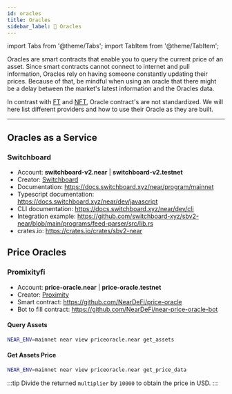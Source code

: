 ```yaml
---
id: oracles
title: Oracles
sidebar_label: 🔮 Oracles
---
```

import Tabs from '@theme/Tabs';
import TabItem from '@theme/TabItem';

Oracles are smart contracts that enable you to query the current price of an asset. Since smart contracts cannot connect to
internet and pull information, Oracles rely on having someone constantly updating their prices. Because of that, be mindful
when using an oracle that there might be a delay between the market's latest information and the Oracles data.

In contrast with [FT](ft.md) and [NFT](nft.md), Oracle contract's are not standardized. We will here list different providers
and how to use their Oracle as they are built.

---

## Oracles as a Service

### Switchboard

- Account: **switchboard-v2.near** | **switchboard-v2.testnet**
- Creator: [Switchboard](https://twitter.com/switchboardxyz)
- Documentation: https://docs.switchboard.xyz/near/program/mainnet
- Typescript documentation: https://docs.switchboard.xyz/near/dev/javascript
- CLI documentation: https://docs.switchboard.xyz/near/dev/cli
- Integration example: https://github.com/switchboard-xyz/sbv2-near/blob/main/programs/feed-parser/src/lib.rs
- crates.io: https://crates.io/crates/sbv2-near

## Price Oracles

### Promixityfi

- Account: **price-oracle.near** | **price-oracle.testnet**
- Creator: [Proximity](https://twitter.com/proximityfi)
- Smart contract: https://github.com/NearDeFi/price-oracle
- Bot to fill contract: https://github.com/NearDeFi/near-price-oracle-bot

#### Query Assets

<Tabs>
  <TabItem value="cli" label="CLI">

  ```bash
  NEAR_ENV=mainnet near view priceoracle.near get_assets
  ```
    
  </TabItem>

<!--  
  <TabItem value="xcc-rs" label="Contract Call">
  ```rs
  pub type AssetId = String;
  #[derive(BorshSerialize, BorshDeserialize, Serialize, Deserialize)]
  #[serde(crate = "near_sdk::serde")]
  pub struct Asset {
      pub reports: Vec<Report>,
      pub emas: Vec<AssetEma>,
  }
  #[ext_contract(price_oracle)]
  trait Oracle {
    fn get_assets(&mut self) -> Vec<(AssetId, Asset)>;
  }
  // Use this call in your method
  let promise = price_oracle::ext("price-oracle.near".parse().unwrap())
    .with_static_gas(Gas(5*TGAS))
    .get_assets();
  ```
  </TabItem> 
-->
</Tabs>

#### Get Assets Price

<Tabs>
  <TabItem value="cli" label="CLI">

  ```bash
  NEAR_ENV=mainnet near view priceoracle.near get_price_data
  ```

  </TabItem>
</Tabs>

:::tip
  Divide the returned `multiplier` by `10000` to obtain the price in USD.
:::

